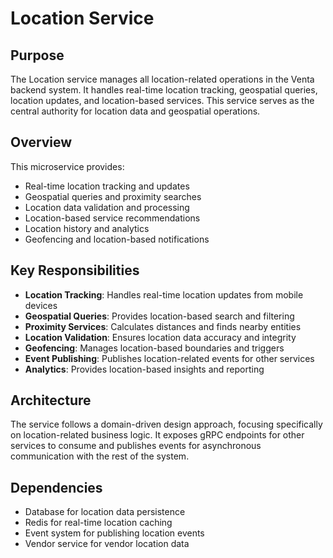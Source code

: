 # Location Service

## Purpose

The Location service manages all location-related operations in the Venta backend system. It handles real-time location tracking, geospatial queries, location updates, and location-based services. This service serves as the central authority for location data and geospatial operations.

## Overview

This microservice provides:
- Real-time location tracking and updates
- Geospatial queries and proximity searches
- Location data validation and processing
- Location-based service recommendations
- Location history and analytics
- Geofencing and location-based notifications

## Key Responsibilities

- **Location Tracking**: Handles real-time location updates from mobile devices
- **Geospatial Queries**: Provides location-based search and filtering
- **Proximity Services**: Calculates distances and finds nearby entities
- **Location Validation**: Ensures location data accuracy and integrity
- **Geofencing**: Manages location-based boundaries and triggers
- **Event Publishing**: Publishes location-related events for other services
- **Analytics**: Provides location-based insights and reporting

## Architecture

The service follows a domain-driven design approach, focusing specifically on location-related business logic. It exposes gRPC endpoints for other services to consume and publishes events for asynchronous communication with the rest of the system.

## Dependencies

- Database for location data persistence
- Redis for real-time location caching
- Event system for publishing location events
- Vendor service for vendor location data 